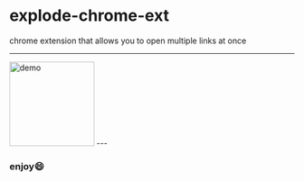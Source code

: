 # explode-chrome-ext
chrome extension that allows you to open multiple links at once

---
<img src="demo.gif" alt="demo" width="150"/>
---

### enjoy:smile: